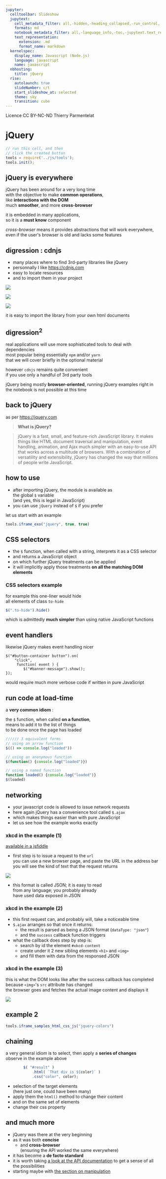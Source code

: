 ```yaml
---
jupyter:
  celltoolbar: Slideshow
  jupytext:
    cell_metadata_filter: all,-hidden,-heading_collapsed,-run_control,-trusted
    formats: md
    notebook_metadata_filter: all,-language_info,-toc,-jupytext.text_representation.jupytext_version,-jupytext.text_representation.format_version
    text_representation:
      extension: .md
      format_name: markdown
  kernelspec:
    display_name: Javascript (Node.js)
    language: javascript
    name: javascript
  nbhosting:
    title: jQuery
  rise:
    autolaunch: true
    slideNumber: c/t
    start_slideshow_at: selected
    theme: sky
    transition: cube
---
```


<!-- #region slideshow={"slide_type": "slide"} -->
<div class="licence">
<span>Licence CC BY-NC-ND</span>
<span>Thierry Parmentelat</span>
</div>
<!-- #endregion -->

<!-- #region slideshow={"slide_type": ""} -->
# jQuery
<!-- #endregion -->

```javascript
// run this cell, and then 
// click the created button
tools = require('../js/tools');
tools.init();
```

<!-- #region slideshow={"slide_type": "slide"} -->
## jQuery is everywhere
<!-- #endregion -->

jQuery has been around for a very long time  
with the objective to make **common operations**,  
like **interactions with the DOM**   
much **smoother**, and more **cross-browser**

it is embedded in many applications,  
so it is a **must know** component


<p class="rise-footnote"><i>cross-browser</i> means it provides abstractions that will work everywhere, even if the user's browser is old and lacks some features</p>

<!-- #region slideshow={"slide_type": "slide"} -->
## digression : cdnjs
<!-- #endregion -->

* many places where to find 3rd-party libraries like jQuery
* personnally I like <https://cdnjs.com>
* easy to locate resources
* and to import them in your project

<!-- #region slideshow={"slide_type": "slide"} -->
![](../media/cdnjs-search.png)
<!-- #endregion -->

<!-- #region slideshow={"slide_type": "slide"} -->
![](../media/cdnjs-copy.png)
<!-- #endregion -->

<!-- #region slideshow={"slide_type": "slide"} -->
![](../media/cdnjs-paste.png)
<!-- #endregion -->

it is easy to import the library from your own html documents

<!-- #region slideshow={"slide_type": "slide"} -->
## digression$^2$ 
<!-- #endregion -->

real applications will use more sophisticated tools to deal with dependencies  
most popular being essentially `npm` and/or `yarn`  
that we will cover briefly in the optional material

however `cdnjs` remains quite convenient  
if you use only a handful of 3rd party tools


<p class="rise-footnote"> jQuery being mostly <b>browser-oriented</b>, 
    running jQuery examples right in the notebook is not possible at this time</p>

<!-- #region slideshow={"slide_type": "slide"} -->
## back to jQuery
<!-- #endregion -->

as per <https://jquery.com>

> **What is jQuery?** 

> jQuery is a fast, small, and feature-rich JavaScript library. It makes things like HTML document traversal and manipulation, event handling, animation, and Ajax much simpler with an easy-to-use API that works across a multitude of browsers. With a combination of versatility and extensibility, jQuery has changed the way that millions of people write JavaScript.



<!-- #region slideshow={"slide_type": "slide"} -->
## how to use
<!-- #endregion -->

* after importing jQuery, the module is available as  
  the global `$` variable  
  (and yes, this is legal in JavaScript)
* you can use `jQuery` instead of `$` if you prefer

let us start with an example

```javascript slideshow={"slide_type": "slide"} hide_input=true
tools.iframe_exo("jquery", true, true)
```

<!-- #region slideshow={"slide_type": "slide"} -->
## CSS selectors
<!-- #endregion -->

* the `$` function, when called with a string, interprets it as a CSS selector
* and returns a JavaScript object
* on which further jQuery treatments can be applied
* it will implicitly apply those treatments **on all the matching DOM elements**

<!-- #region slideshow={"slide_type": "slide"} -->
### CSS selectors example
<!-- #endregion -->

<!-- #region slideshow={"slide_type": ""} -->
for example this one-liner would hide  
all elements of class `to-hide`
```javascript
$(".to-hide").hide()
```

which is admittedly **much simpler** than using native JavaScript functions 
<!-- #endregion -->

<!-- #region slideshow={"slide_type": "slide"} -->
## event handlers
<!-- #endregion -->

likewise jQuery makes event handling nicer
```
$("#button-container button").on( 
    "click",
     function( event ) {
        $("#banner-message").show();
});
```

would require much more verbose code if written in pure JavaScript

<!-- #region slideshow={"slide_type": "slide"} -->
##  run code at load-time
<!-- #endregion -->

<!-- #region -->
a **very common idiom** :  

the `$` function, when called **on a function**,  
means to add it to the list of things  
to be done once the page has loaded

```javascript
////// 3 equivalent forms 
// using an arrow function
$(() => console.log("loaded"))

// using an anonymous function
$(function() {console.log("loaded")})

// using a named function
function loaded() {console.log("loaded")}
$(loaded)
```
<!-- #endregion -->

<!-- #region slideshow={"slide_type": "slide"} -->
## networking
<!-- #endregion -->

* your javascript code is allowed to issue network requests
* here again jQuery has a convenience tool called `$.ajax`
* which makes things easier than with pure JavaScript
* let us see how the example works exactly

<!-- #region cell_style="center" slideshow={"slide_type": "slide"} -->
### xkcd in the example (1)

[available in a jsfiddle](http://jsfiddle.net/bbalkenhol/mMPXG/)

* first step is to issue a request to the `url`  
  you can use a new browser page, and paste the URL in the address bar  
  you will see the kind of text that the request returns 
  
![](../media/xkcd-pass1.png)

* this format is called JSON; it is easy to read  
  from any language; you probably already   
  have used data exposed in JSON
<!-- #endregion -->

<!-- #region slideshow={"slide_type": "slide"} -->
### xkcd in the example (2)
<!-- #endregion -->

* this first request can, and probably will, take a noticeable time
* `$.ajax` arranges so that once it returns:
  * the result is parsed as being a JSON format (`dataType: "json"`)
  * and the `success` callback function triggers
* what the callback does step by step is:
  * search by id the element `#xkcd-content`
  * create under it 2 new sibling elements `<h1>` and `<img>`
  * and fill them with data from the responsed JSON

<!-- #region slideshow={"slide_type": "slide"} -->
### xkcd in the example (3)
<!-- #endregion -->

this is what the DOM looks like after the success callback has completed  
because `<img>`'s `src` attribute has changed  
the browser goes and fetches the actual image content and displays it

![](../media/xkcd-pass2.png)


<!-- #region slideshow={"slide_type": "slide"} -->
## example 2
<!-- #endregion -->

```javascript
tools.iframe_samples_html_css_js("jquery-colors")
```

<!-- #region slideshow={"slide_type": "slide"} -->
## chaining
<!-- #endregion -->

<!-- #region -->
a very general idiom is to select, then apply a **series of changes**  
observe in the example above

```javascript
        $( "#result" )
            .html( `That div is ${color}` )
            .css("color", color);
```

* selection of the target elements  
  (here just one, could have been many)
* apply them the `html()` method to change their content
* and on the same set of elements
* change their css property
<!-- #endregion -->

<!-- #region slideshow={"slide_type": "slide"} -->
## and much more
<!-- #endregion -->

* jQuery was there at the very beginning  
* as it was both **concise**
  * and **cross-browser**  
    (ensuring the API worked the same everywhere)
* it has become a **de facto standard**
* it is worth taking [a look at the API documentation](https://api.jquery.com/) to get a sense of all the possibilities
* starting maybe with [the section on manipulation](https://api.jquery.com/category/manipulation/)
